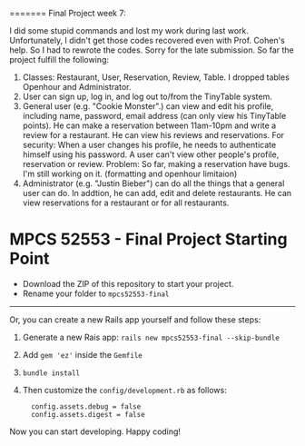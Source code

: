 =======
Final Project week 7:

I did some stupid commands and lost my work during last work. Unfortunately, I didn't get those codes recovered even with Prof. Cohen's help. So I had to rewrote the codes. Sorry for the late submission.
So far the project fulfill the following:
1. Classes: Restaurant, User, Reservation, Review, Table. I dropped tables Openhour and Administrator.
2. User can sign up, log in, and log out to/from the TinyTable system.
3. General user (e.g. "Cookie Monster".) can view and edit his profile, including name, password, email address (can only view his TinyTable points). He can make a reservation between 11am-10pm and write a review for a restaurant. He can view his reviews and reservations. For security: When a user changes his profile, he needs to authenticate himself using his password. A user can't view other people's profile, reservation or review.
Problem: So far, making a reservation have bugs. I'm still working on it. (formatting and openhour limitaion)
4. Administrator (e.g. "Justin Bieber") can do all the things that a general user can do. In addtion, he can add, edit and delete restaurants. He can view reservations for a restaurant or for all restaurants.



# MPCS 52553 - Final Project Starting Point

* Download the ZIP of this repository to start your project.  
* Rename your folder to `mpcs52553-final`

<hr>

Or, you can create a new Rails app yourself and follow these steps:

1. Generate a new Rais app: `rails new mpcs52553-final --skip-bundle`
2. Add `gem 'ez'` inside the `Gemfile`
3. `bundle install`
4. Then customize the `config/development.rb` as follows:

    ```
      config.assets.debug = false
      config.assets.digest = false
    ```

Now you can start developing.  Happy coding!
